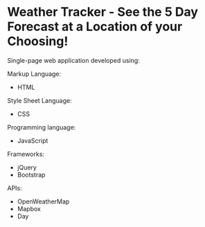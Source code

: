 # Weather Tracker - See the 5 Day Forecast at a Location of your Choosing!
Single-page web application developed using:

Markup Language:
- HTML

Style Sheet Language:
- CSS

Programming language:
- JavaScript

Frameworks:
- jQuery
- Bootstrap

APIs:
- OpenWeatherMap
- Mapbox
- Day
